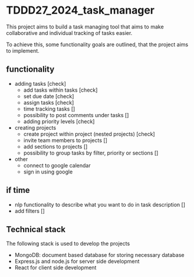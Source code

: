 # TDDD27_2024_task_manager

This project aims to build a task managing tool that aims to make collaborative and individual tracking of tasks easier.

To achieve this, some functionality goals are outlined, that the project aims to implement.

## functionality

- adding tasks [check]
  - add tasks within tasks [check]
  - set due date [check]
  - assign tasks [check]
  - time tracking tasks []
  - possibility to post comments under tasks []
  - adding priority levels [check]
- creating projects
  - create project within project (nested projects) [check]
  - invite team members to projects []
  - add sections to projects []
  - possibility to group tasks by filter, priority or sections []
- other
  - connect to google calendar
  - sign in using google

## if time

- nlp functionality to describe what you want to do in task description []
- add filters []

## Technical stack

The following stack is used to develop the projects

- MongoDB: document based database for storing necessary database
- Express.js and node.js for server side development
- React for client side development
